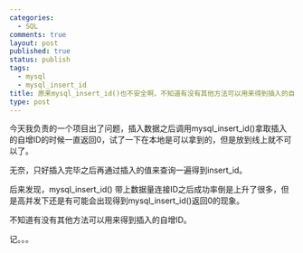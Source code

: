 ```yaml
--- 
categories: 
  - SQL
comments: true
layout: post
published: true
status: publish
tags: 
  - mysql
  - mysql_insert_id
title: 原来mysql_insert_id()也不安全啊，不知道有没有其他方法可以用来得到插入的自增ID
type: post
---
```

今天我负责的一个项目出了问题，插入数据之后调用mysql_insert_id()拿取插入的自增ID的时候一直返回0，试了一下在本地是可以拿到的，但是放到线上就不可以了。

无奈，只好插入完毕之后再通过插入的值来查询一遍得到insert_id。

后来发现，mysql_insert_id() 带上数据量连接ID之后成功率倒是上升了很多，但是高并发下还是有可能会出现得到mysql_insert_id()返回0的现象。

不知道有没有其他方法可以用来得到插入的自增ID。

记。。。
